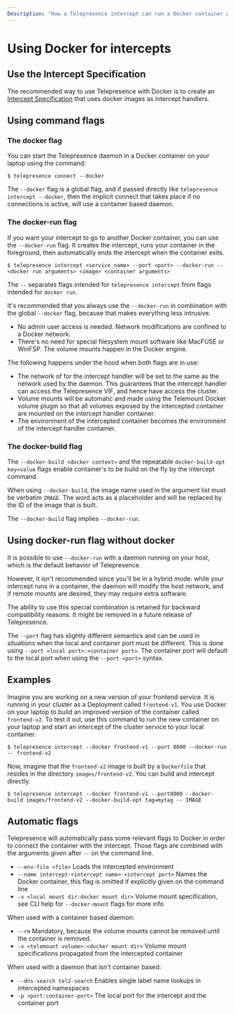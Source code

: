 ```yaml
---
Description: "How a Telepresence intercept can run a Docker container with configured environment and volume mounts."
---
```


# Using Docker for intercepts

## Use the Intercept Specification
The recommended way to use Telepresence with Docker is to create an [Intercept Specification](../intercepts/specs) that uses docker images as intercept handlers.

## Using command flags

### The docker flag
You can start the Telepresence daemon in a Docker container on your laptop using the command:

```console
$ telepresence connect --docker
```

The `--docker` flag is a global flag, and if passed directly like `telepresence intercept --docker`, then the implicit connect that takes place if no connections is active, will use a container based daemon.

### The docker-run flag

If you want your intercept to go to another Docker container, you can use the `--docker-run` flag. It creates the intercept, runs your container in the foreground, then automatically ends the intercept when the container exits.

```console
$ telepresence intercept <service_name> --port <port> --docker-run -- <docker run arguments> <image> <container arguments>
```

The `--` separates flags intended for `telepresence intercept` from flags intended for `docker run`.

It's recommended that you always use the `--docker-run` in combination with the global `--docker` flag, because that makes everything less intrusive.
- No admin user access is needed. Network modifications are confined to a Docker network.
- There's no need for special filesystem mount software like MacFUSE or WinFSP. The volume mounts happen in the Docker engine.

The following happens under the hood when both flags are in use:

- The network of for the intercept handler will be set to the same as the network used by the daemon. This guarantees that the
  intercept handler can access the Telepresence VIF, and hence have access the cluster.
- Volume mounts will be automatic and made using the Telemount Docker volume plugin so that all volumes exposed by the intercepted
  container are mounted on the intercept handler container.
- The environment of the intercepted container becomes the environment of the intercept handler container.

### The docker-build flag

The `--docker-build <docker context>` and the repeatable `docker-build-opt key=value` flags enable container's to be build on the fly by the intercept command.

When using `--docker-build`, the image name used in the argument list must be verbatim `IMAGE`. The word acts as a placeholder and will be replaced by the ID of the image that is built.

The `--docker-build` flag implies `--docker-run`.

## Using docker-run flag without docker

It is possible to use `--docker-run` with a daemon running on your host, which is the default behavior of Telepresence. 

However, it isn't recommended since you'll be in a hybrid mode: while your intercept runs in a container, the daemon will modify the host network, and if remote mounts are desired, they may require extra software. 

The ability to use this special combination is retained for backward compatibility reasons. It might be removed in a future release of Telepresence.

The `--port` flag has slightly different semantics and can be used in situations when the local and container port must be different. This
is done using `--port <local port>:<container port>`. The container port will default to the local port when using the `--port <port>` syntax.

## Examples

Imagine you are working on a new version of your frontend service.  It is running in your cluster as a Deployment called `frontend-v1`. You use Docker on your laptop to build an improved version of the container called `frontend-v2`.  To test it out, use this command to run the new container on your laptop and start an intercept of the cluster service to your local container.

```console
$ telepresence intercept --docker frontend-v1 --port 8000 --docker-run -- frontend-v2
```

Now, imagine that the `frontend-v2` image is built by a `Dockerfile` that resides in the directory `images/frontend-v2`. You can build and intercept directly.

```console
$ telepresence intercept --docker frontend-v1 --port8000 --docker-build images/frontend-v2 --docker-build-opt tag=mytag -- IMAGE
```

## Automatic flags

Telepresence will automatically pass some relevant flags to Docker in order to connect the container with the intercept. Those flags are combined with the arguments given after `--` on the command line.

- `--env-file <file>` Loads the intercepted environment
- `--name intercept-<intercept name>-<intercept port>` Names the Docker container, this flag is omitted if explicitly given on the command line
- `-v <local mount dir:docker mount dir>` Volume mount specification, see CLI help for `--docker-mount` flags for more info

When used with a container based daemon:
- `--rm` Mandatory, because the volume mounts cannot be removed until the container is removed.
- `-v <telemount volume>:<docker mount dir>` Volume mount specifications propagated from the intercepted container

When used with a daemon that isn't container based:
- `--dns-search tel2-search` Enables single label name lookups in intercepted namespaces
- `-p <port:container-port>` The local port for the intercept and the container port

